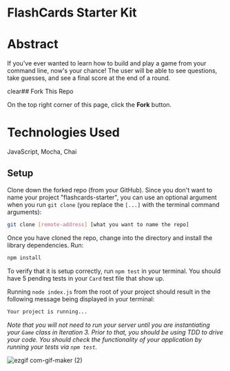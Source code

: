 # FlashCards Starter Kit

# Abstract 
If you've ever wanted to learn how to build and play a game from your command line, now's your chance! The user will be able to see questions, take guesses, and see a final score at the end of a round. 

clear## Fork This Repo

On the top right corner of this page, click the **Fork** button.

# Technologies Used

JavaScript, Mocha, Chai

## Setup

Clone down the forked repo (from your GitHub). Since you don't want to name your project "flashcards-starter", you can use an optional argument when you run `git clone` (you replace the `[...]` with the terminal command arguments):

```bash
git clone [remote-address] [what you want to name the repo]
```

Once you have cloned the repo, change into the directory and install the library dependencies. Run:

```bash
npm install
```

To verify that it is setup correctly, run `npm test` in your terminal. You should have 5 pending tests in your `Card` test file that show up.

Running `node index.js` from the root of your project should result in the following message being displayed in your terminal: 

```bash
Your project is running...
```

*Note that you will not need to run your server until you are instantiating your `Game` class in Iteration 3. Prior to that, you should be using TDD to drive your code. You should check the functionality of your application by running your tests via `npm test`.*

![ezgif com-gif-maker (2)](https://user-images.githubusercontent.com/108428451/205165380-30eba899-2499-4f99-8e91-c5a36c826cf7.gif)




